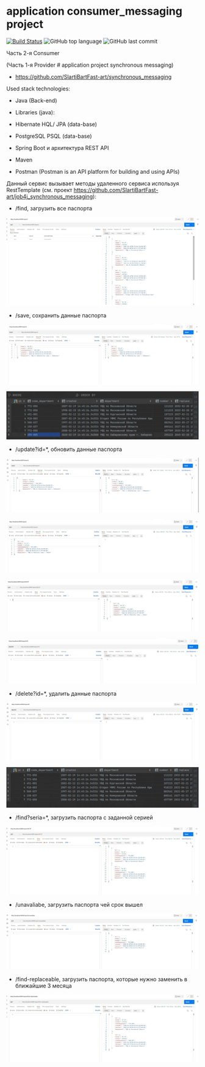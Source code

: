 # application consumer_messaging project

[![Build Status](https://app.travis-ci.com/SlartiBartFast-art/consumer_messaging.svg?branch=master)](https://app.travis-ci.com/SlartiBartFast-art/consumer_messaging)
![GitHub top language](https://img.shields.io/github/languages/top/SlartiBartFast-art/consumer_messaging?logo=java&logoColor=red)
![GitHub last commit](https://img.shields.io/github/last-commit/SlartiBartFast-art/consumer_messaging?logo=github)

Часть 2-я Consumer

(Часть 1-я Provider # application project synchronous messaging)

  - https://github.com/SlartiBartFast-art/synchronous_messaging

Used stack technologies:

- Java (Back-end)

- Libraries (java):

- Hibernate HQL/ JPA (data-base)

- PostgreSQL PSQL (data-base)

- Spring Boot и архитектура REST API

- Maven

- Postman (Postman is an API platform for building and using APIs)

Данный сервис вызывает методы удаленного сервиса используя RestTemplate
(см. проект https://github.com/SlartiBartFast-art/job4j_synchronous_messaging):

- /find, загрузить все паспорта
  
![Image of Arch](https://github.com/SlartiBartFast-art/consumer_messaging/blob/master/image/Screenshot_1.jpg)

- /save, сохранить данные паспорта

![Image of Arch](https://github.com/SlartiBartFast-art/consumer_messaging/blob/master/image/Screenshot_2.jpg)

![Image of Arch](https://github.com/SlartiBartFast-art/consumer_messaging/blob/master/image/Screenshot_5.jpg)
  
- /update?id=*, обновить данные паспорта

![Image of Arch](https://github.com/SlartiBartFast-art/consumer_messaging/blob/master/image/Screenshot_11.jpg)

![Image of Arch](https://github.com/SlartiBartFast-art/consumer_messaging/blob/master/image/Screenshot_12.jpg)

![Image of Arch](https://github.com/SlartiBartFast-art/consumer_messaging/blob/master/image/Screenshot_13.jpg)

![Image of Arch](https://github.com/SlartiBartFast-art/consumer_messaging/blob/master/image/Screenshot_15.jpg)

- /delete?id=*, удалить данные паспорта

![Image of Arch](https://github.com/SlartiBartFast-art/consumer_messaging/blob/master/image/Screenshot_4.jpg)

![Image of Arch](https://github.com/SlartiBartFast-art/consumer_messaging/blob/master/image/Screenshot_6.jpg)

- /find?seria=*, загрузить паспорта с заданной серией

![Image of Arch](https://github.com/SlartiBartFast-art/consumer_messaging/blob/master/image/Screenshot_3.jpg)

- /unavaliabe, загрузить паспорта чей срок вышел

![Image of Arch](https://github.com/SlartiBartFast-art/consumer_messaging/blob/master/image/Screenshot_7.jpg)

- /find-replaceable, загрузить паспорта, которые нужно заменить в ближайшие 3 месяца

![Image of Arch](https://github.com/SlartiBartFast-art/consumer_messaging/blob/master/image/Screenshot_8.jpg)


